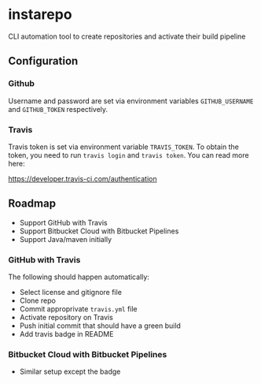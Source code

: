 # instarepo
CLI automation tool to create repositories and activate their build pipeline

## Configuration

### Github

Username and password are set via environment variables `GITHUB_USERNAME`
and `GITHUB_TOKEN` respectively.

### Travis

Travis token is set via environment variable `TRAVIS_TOKEN`. To obtain the token,
you need to run `travis login` and `travis token`. You can read more here:

https://developer.travis-ci.com/authentication

## Roadmap

- Support GitHub with Travis
- Support Bitbucket Cloud with Bitbucket Pipelines
- Support Java/maven initially

### GitHub with Travis

The following should happen automatically:

- Select license and gitignore file
- Clone repo
- Commit approprivate `travis.yml` file
- Activate repository on Travis
- Push initial commit that should have a green build
- Add travis badge in README

### Bitbucket Cloud with Bitbucket Pipelines

- Similar setup except the badge

